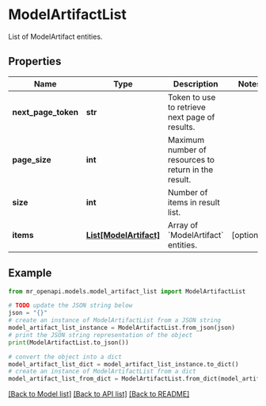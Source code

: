 # ModelArtifactList

List of ModelArtifact entities.

## Properties

Name | Type | Description | Notes
------------ | ------------- | ------------- | -------------
**next_page_token** | **str** | Token to use to retrieve next page of results. | 
**page_size** | **int** | Maximum number of resources to return in the result. | 
**size** | **int** | Number of items in result list. | 
**items** | [**List[ModelArtifact]**](ModelArtifact.md) | Array of &#x60;ModelArtifact&#x60; entities. | [optional] 

## Example

```python
from mr_openapi.models.model_artifact_list import ModelArtifactList

# TODO update the JSON string below
json = "{}"
# create an instance of ModelArtifactList from a JSON string
model_artifact_list_instance = ModelArtifactList.from_json(json)
# print the JSON string representation of the object
print(ModelArtifactList.to_json())

# convert the object into a dict
model_artifact_list_dict = model_artifact_list_instance.to_dict()
# create an instance of ModelArtifactList from a dict
model_artifact_list_from_dict = ModelArtifactList.from_dict(model_artifact_list_dict)
```
[[Back to Model list]](../README.md#documentation-for-models) [[Back to API list]](../README.md#documentation-for-api-endpoints) [[Back to README]](../README.md)


